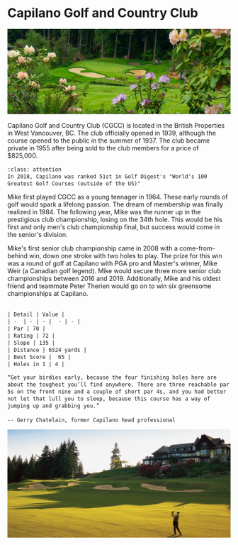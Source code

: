 # Capilano Golf and Country Club

![banner](img/cap2.jpg)

Capilano Golf and Country Club (CGCC) is located in the British Properties in West Vancouver, BC. The club officially opened in 1939, although the course opened to the public in the summer of 1937. The club became private in 1955 after being sold to the club members for a price of $825,000. 

```{admonition} World Renowned
:class: attention
In 2018, Capilano was ranked 51st in Golf Digest's "World's 100 Greatest Golf Courses (outside of the US)"
```

Mike first played CGCC as a young teenager in 1964. These early rounds of golf would spark a lifelong passion. The dream of membership was finally realized in 1984. The following year, Mike was the runner up in the prestigious club championship, losing on the 34th hole. This would be his first and only men's club championship final, but success would come in the senior's division. 

Mike's first senior club championship came in 2008 with a come-from-behind win, down one stroke with two holes to play. The prize for this win was a round of golf at Capilano with PGA pro and Master's winner, Mike Weir (a Canadian golf legend). Mike would secure three more senior club championships between 2016 and 2019. Additionally, Mike and his oldest friend and teammate Peter Therien would go on to win six greensome championships at Capilano.

```{dropdown} Course Details and Personal Records

| Detail | Value |
| -  | - | - |  - | - |
| Par | 70 | 
| Rating | 72 | 
| Slope | 135 |
| Distance | 6524 yards |
| Best Score |  65 | 
| Holes in 1 | 4 | 

```

```{epigraph}
“Get your birdies early, because the four finishing holes here are about the toughest you’ll find anywhere. There are three reachable par 5s on the front nine and a couple of short par 4s, and you had better not let that lull you to sleep, because this course has a way of jumping up and grabbing you.”

-- Gerry Chatelain, former Capilano head professional
```

![banner](img/cap_18th.jpg)
